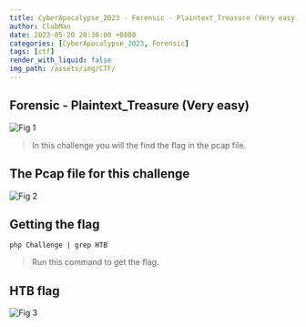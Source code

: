 ```yaml
---
title: CyberApocalypse_2023 - Forensic - Plaintext_Treasure (Very easy)
author: ClubMan
date: 2023-05-20 20:30:00 +0800
categories: [CyberApocalypse_2023, Forensic]
tags: [ctf]
render_with_liquid: false
img_path: /assets/img/CTF/
---
```


## Forensic - Plaintext_Treasure (Very easy)

![Fig 1](PlainT_1.png)

>In this challenge you will the find the flag in the pcap file.

## The Pcap file for this challenge
![Fig 2](PlainT_2.png)


## Getting the flag
```
php Challenge | grep HTB
```
> Run this command to get the flag.

## HTB flag
![Fig 3](PlainT_3.png)



